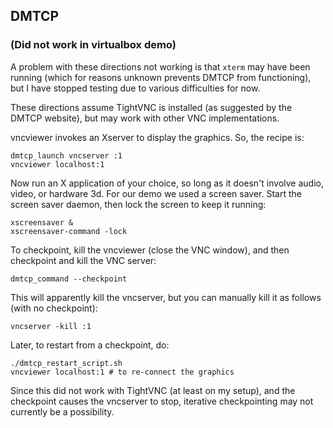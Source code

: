 ## DMTCP

### (Did not work in virtualbox demo)

A problem with these directions not working is that `xterm` may have been running (which for reasons unknown prevents DMTCP
from functioning), but I have stopped testing due to various difficulties for now.

These directions assume TightVNC is installed (as suggested by the DMTCP website), but may work with other VNC implementations.

vncviewer invokes an Xserver to display the graphics. So, the recipe is: 

```
dmtcp_launch vncserver :1
vncviewer localhost:1
```

Now run an X application of your choice, so long as it doesn't involve audio, video, or hardware 3d.
For our demo we used a screen saver. Start the screen saver daemon, then lock the screen to keep
it running:

```
xscreensaver &
xscreensaver-command -lock
```


To checkpoint, kill the vncviewer (close the VNC window), and then checkpoint and kill the VNC server:

```
dmtcp_command --checkpoint
```

This will apparently kill the vncserver, but you can manually kill it as follows (with no checkpoint):

```
vncserver -kill :1

```

Later, to restart from a checkpoint, do:

```
./dmtcp_restart_script.sh
vncviewer localhost:1 # to re-connect the graphics
```

Since this did not work with TightVNC (at least on my setup), and the checkpoint causes the vncserver to stop, 
iterative checkpointing may not currently be a possibility. 
